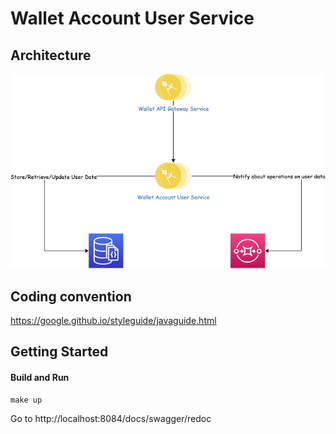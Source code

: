 # Wallet Account User Service

## Architecture

![image info](./src/main/resources/static/img/WalletAccountUser_Arch.png)

## Coding convention
https://google.github.io/styleguide/javaguide.html

## Getting Started

#### Build and Run
```
make up
```
Go to http://localhost:8084/docs/swagger/redoc

